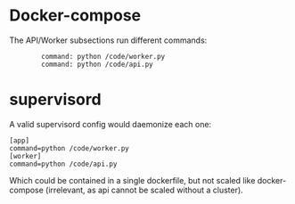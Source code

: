# Docker-compose

The API/Worker subsections run different commands:

```
        command: python /code/worker.py
        command: python /code/api.py
```

# supervisord

A valid supervisord config would daemonize each one:

```
[app]
command=python /code/worker.py
[worker]
command=python /code/api.py

```
Which could be contained in a single dockerfile, but not
scaled like docker-compose (irrelevant, as api cannot
be scaled without a cluster).